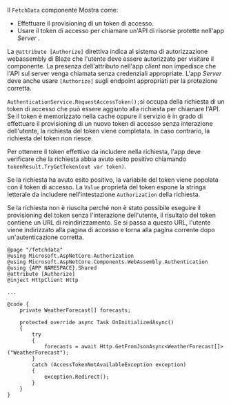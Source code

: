 Il `FetchData` componente Mostra come:

* Effettuare il provisioning di un token di accesso.
* Usare il token di accesso per chiamare un'API di risorse protette nell'app *Server* .

La `@attribute [Authorize]` direttiva indica al sistema di autorizzazione webassembly di Blaze che l'utente deve essere autorizzato per visitare il componente. La presenza dell'attributo nell'app *client* non impedisce che l'API sul server venga chiamata senza credenziali appropriate. L'app *Server* deve anche usare `[Authorize]` sugli endpoint appropriati per la protezione corretta.

`AuthenticationService.RequestAccessToken();`si occupa della richiesta di un token di accesso che può essere aggiunto alla richiesta per chiamare l'API. Se il token è memorizzato nella cache oppure il servizio è in grado di effettuare il provisioning di un nuovo token di accesso senza interazione dell'utente, la richiesta del token viene completata. In caso contrario, la richiesta del token non riesce.

Per ottenere il token effettivo da includere nella richiesta, l'app deve verificare che la richiesta abbia avuto esito positivo chiamando `tokenResult.TryGetToken(out var token)`. 

Se la richiesta ha avuto esito positivo, la variabile del token viene popolata con il token di accesso. La `Value` proprietà del token espone la stringa letterale da includere nell'intestazione `Authorization` della richiesta.

Se la richiesta non è riuscita perché non è stato possibile eseguire il provisioning del token senza l'interazione dell'utente, il risultato del token contiene un URL di reindirizzamento. Se si passa a questo URL, l'utente viene indirizzato alla pagina di accesso e torna alla pagina corrente dopo un'autenticazione corretta.

```razor
@page "/fetchdata"
@using Microsoft.AspNetCore.Authorization
@using Microsoft.AspNetCore.Components.WebAssembly.Authentication
@using {APP NAMESPACE}.Shared
@attribute [Authorize]
@inject HttpClient Http

...

@code {
    private WeatherForecast[] forecasts;

    protected override async Task OnInitializedAsync()
    {
        try
        {
            forecasts = await Http.GetFromJsonAsync<WeatherForecast[]>("WeatherForecast");
        }
        catch (AccessTokenNotAvailableException exception)
        {
            exception.Redirect();
        }
    }
}
```
